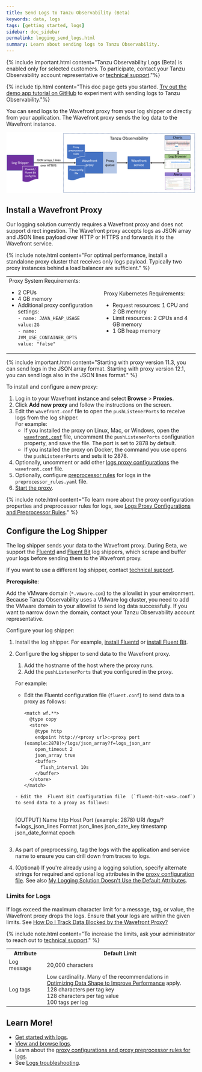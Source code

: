 ```yaml
---
title: Send Logs to Tanzu Observability (Beta)
keywords: data, logs
tags: [getting started, logs]
sidebar: doc_sidebar
permalink: logging_send_logs.html
summary: Learn about sending logs to Tanzu Observability.
---
```


{% include important.html content="Tanzu Observability Logs (Beta) is enabled only for selected customers. To participate, contact your Tanzu Observability account representative or [technical support](wavefront_support_feedback.html#support)."%}


{% include tip.html content="This doc page gets you started. [Try out the demo app tutorial on GitHub](https://github.com/wavefrontHQ/demo-app) to experiment with sending logs to Tanzu Observability."%}

You can send logs to the Wavefront proxy from your log shipper or directly from your application. The Wavefront proxy sends the log data to the Wavefront instance.

![shows how data goes from the log shipper to the wavefront proxy and then to the Wavefront instance](images/logging_send_logs2.png)

## Install a Wavefront Proxy

Our logging solution currently requires a Wavefront proxy and does not support direct ingestion. The Wavefront proxy accepts logs as JSON array and JSON lines payload over HTTP or HTTPS and forwards it to the Wavefront service.

{% include note.html content="For optimal performance, install a standalone proxy cluster that receives only logs payload. Typically two proxy instances behind a load balancer are sufficient." %}

<table style="width: 100;">
  <tr>
    <td width="50%" >
      Proxy System Requirements:
      <ul><li>2 CPUs</li>
      <li>4 GB memory</li>
      <li>Additional proxy configuration settings:
<code>
- name: JAVA_HEAP_USAGE
value:2G
- name: JVM_USE_CONTAINER_OPTS
value: "false"</code>
      </li>
      </ul>
    </td>
    <td width="50%" >
      Proxy Kubernetes Requirements:
      <ul><li>Request resources: 1 CPU and 2 GB memory</li>
      <li>Limit resources: 2 CPUs and 4 GB memory</li>
      <li>1 GB heap memory</li></ul>
    </td>
  </tr>
</table>

{% include important.html content="Starting with proxy version 11.3, you can send logs in the JSON array format. Starting with proxy version 12.1, you can send logs also in the JSON lines format." %}

To install and configure a new proxy:

1. Log in to your Wavefront instance and select **Browse** > **Proxies**.
1. Click **Add new proxy** and follow the instructions on the screen.
1. Edit the `wavefront.conf` file to open the `pushListenerPorts` to receive logs from the log shipper.
    <br/>For example:
    * If you installed the proxy on Linux, Mac, or Windows, open the [`wavefront.conf`](proxies_configuring.html#proxy-file-paths) file, uncomment the `pushListenerPorts` configuration property, and save the file. The port is set to 2878 by default.
    * If you installed the proxy on Docker, the command you use opens the `pushListenerPorts` and sets it to 2878.
1. Optionally, uncomment or add other [logs proxy configurations](logging_proxy_configurations.html#proxy-configuration-properties-for-logs) the `wavefront.conf` file.
1. Optionally, configure [preprocessor rules](logging_proxy_configurations.html#proxy-preprocessor-rules-for-logs) for logs in the `preprocessor_rules.yaml` file.
1. [Start the proxy](proxies_installing.html#start-and-stop-a-proxy).

{% include note.html content="To learn more about the proxy configuration properties and preprocessor rules for logs, see [Logs Proxy Configurations and Preprocessor Rules](logging_proxy_configurations.html)." %}

## Configure the Log Shipper

The log shipper sends your data to the Wavefront proxy. During Beta, we support the [Fluentd](https://docs.fluentd.org/) and [Fluent Bit](https://docs.fluentbit.io/) log shippers, which scrape and buffer your logs before sending them to the Wavefront proxy.

If you want to use a different log shipper, contact [technical support](https://docs.wavefront.com/wavefront_support_feedback.html#support).

**Prerequisite**:

Add the VMware domain (`*.vmware.com`) to the allowlist in your environment. Because Tanzu Observability uses a VMware log cluster, you need to add the VMware domain to your allowlist to send log data successfully. If you want to narrow down the domain, contact your Tanzu Observability account representative.

Configure your log shipper:
  1. Install the log shipper. For example, [install Fluentd](https://docs.fluentd.org/installation) or [install Fluent Bit](https://docs.fluentbit.io/manual/installation/getting-started-with-fluent-bit).

  1. Configure the log shipper to send data to the Wavefront proxy.

     1. Add the hostname of the host where the proxy runs.
     1. Add the `pushListenerPorts` that you configured in the proxy.
         
     For example:
     - Edit the  Fluentd configuration file (`fluent.conf`) to send data to a proxy as follows:
    
       ```
       <match wf.**>
         @type copy
         <store>
           @type http
           endpoint http://<proxy url>:<proxy port (example:2878)>/logs/json_array?f=logs_json_arr
           open_timeout 2
           json_array true
           <buffer>
             flush_interval 10s
           </buffer>
         </store>
       </match>
     ```
     - Edit the  Fluent Bit configuration file  (`fluent-bit-<os>.conf`) to send data to a proxy as follows:
    
       ```
       [OUTPUT]
           Name http
           Host <proxy url>
           Port <proxy port>(example: 2878)
           URI /logs/?f=logs_json_lines
           Format json_lines
           json_date_key timestamp
           json_date_format epoch
       ```
  1. As part of preprocessing, tag the logs with the application and service name to ensure you can drill down from traces to logs.
  2. (Optional) If you're already using a logging solution, specify alternate strings for required and optional log attributes in the [proxy configuration file](logging_proxy_configurations.html). See also [My Logging Solution Doesn't Use the Default Attributes](logging_faq.html#my-logging-solution-doesnt-use-the-default-attributes).

### Limits for Logs

If logs exceed the maximum character limit for a message, tag, or value, the Wavefront proxy drops the logs. Ensure that your logs are within the given limits. See [How Do I Track Data Blocked by the Wavefront Proxy?](logging_faq.html#how-do-i-track-data-blocked-by-the-wavefront-proxy)

{% include note.html content="To increase the limits, ask your administrator to reach out to [technical support](https://docs.wavefront.com/wavefront_support_feedback.html#support)." %}

<table style="width: 100;">
  <tr>
    <th width="20%">
      Attribute
    </th>
    <th width="80%">
      Default Limit
    </th>
  </tr>
  <tr>
    <td>
      Log message
    </td>
    <td>
      20,000 characters
    </td>
  </tr>
  <tr>
    <td>
      Log tags
    </td>
    <td>
      Low cardinality. Many of the recommendations in <a href="optimize_data_shape.html">Optimizing Data Shape to Improve Performance</a> apply.<br/>
      128 characters per tag key<br/>
      128 characters per tag value<br/>
      100 tags per log
    </td>
  </tr>
</table>

<!--- Repeat from logging_overview. There are links below already. I recommend we cut this.
## Map the Traces and Metrics to Logs

To get the unified observability experience and drill down from traces to logs and metrics in dashboards or charts to logs, you need to update your settings so that your traces and metrics map to the logs sent from your application. Contact [technical support](wavefront_support_feedback.html#support) to update the settings.

## View Logs

When the data is in Tanzu Observability, you can use the Logs Browser to filter and search logs, and drill into logs from charts, alerts, Application Map page, and the Traces Browser. See [View Logs and Troubleshoot](logging_overview.html#view-logs-and-troubleshoot).
--->

## Learn More!

* [Get started with logs](logging_overview.html).
* [View and browse logs](logging_log_browser.html).
* Learn about the [proxy configurations and proxy preprocessor rules for logs](logging_proxy_configurations.html).
* See [Logs troubleshooting](logging_faq.html).

<!---
[Try out the demo app tutorial on GitHub](https://github.com/wavefrontHQ/demo-app) to send logs to Tanzu Observability.
--->
